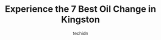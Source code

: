 ---
layout: ampstory
image: https://i0.wp.com/www.auto.or.id/wp-content/uploads/2023/06/overvelde-brian-auto-service-0-kingston-1686326543.jpeg?resize=640,853
author: techidn
featured: false
description: Kingston, Ontario, Canada is a haven for Oil Change enthusiasts, boasting an impressive array of 7 top-notch establishments. Whether youre a seasoned connoisseur or simply curious to explor
title: Experience the 7 Best Oil Change in Kingston
cover:
   title: Experience the 7 Best Oil Change in Kingston
   subtitle: AUTO.OR.ID
   background: https://www.auto.or.id/wp-content/uploads/2023/06/overvelde-brian-auto-service-0-kingston-1686326543.jpeg

pages: 
 - layout: thirds
   top: <h1>#1 Midas</h1>
   bottom: "<p>Never had good experience with any mechanic and Ive been driving since 1997. Just moved to Kingston and needed some tire work and help attaching a bracket for a CB rad</p>"
   background: https://www.auto.or.id/wp-content/uploads/2023/06/overvelde-brian-auto-service-1-kingston-1686326544.jpeg
   backgroundblur: true
 - layout: thirds
   top: <h1>#2 Great Canadian Oil Change</h1>
   bottom: "<p>2446 Princess St, Kingston, ON K7M 3G4, Canada</p>"
   background: https://www.auto.or.id/wp-content/uploads/2023/06/overvelde-brian-auto-service-2-kingston-1686326545.jpeg
   cta:
      link: https://www.auto.or.id/experience-the-7-best-oil-change-in-kingston/
      text: Experience the 7 Best Oil Change in Kingston
 - layout: thirds
   top: <h1>#3 Mr. Lube + Tires</h1>
   bottom: "<p>46 Warne Crescent, Kingston, ON K7K 6Z5, Canada</p>"
   background: https://images.unsplash.com/photo-1629583825021-9fb0d16381ef?ixlib=rb-4.0.3&ixid=MnwxMjA3fDB8MHxwaG90by1wYWdlfHx8fGVufDB8fHx8&auto=format&fit=crop&w=640&h=853&q=80
   cta:
      link: https://www.auto.or.id/experience-the-7-best-oil-change-in-kingston/
      text: Experience the 7 Best Oil Change in Kingston
 - layout: thirds
   top: <h1>#4 Auto Service Kingston Inc.</h1>
   bottom: "<p>66 Harvey St, Kingston, ON K7K 5B9, Canada</p>"
   background: https://images.unsplash.com/photo-1513219872556-78665cfff8bb?ixlib=rb-4.0.3&ixid=MnwxMjA3fDB8MHxwaG90by1wYWdlfHx8fGVufDB8fHx8&auto=format&fit=crop&w=640&h=853&q=80
   cta:
      link: https://www.auto.or.id/experience-the-7-best-oil-change-in-kingston/
      text: Experience the 7 Best Oil Change in Kingston
 - layout: thirds
   top: <h1>#5 Great Canadian Oil Change</h1>
   bottom: "<p>763 Gardiners Rd, Kingston, ON K7M 3Y5, Canada</p>"
   background: https://images.unsplash.com/photo-1610684003787-d6a8c36b8547?ixlib=rb-4.0.3&ixid=MnwxMjA3fDB8MHxwaG90by1wYWdlfHx8fGVufDB8fHx8&auto=format&fit=crop&w=640&h=853&q=80
   cta:
      link: https://www.auto.or.id/experience-the-7-best-oil-change-in-kingston/
      text: Experience the 7 Best Oil Change in Kingston
 - layout: thirds
   top: <h1>#6 OK Tire</h1>
   bottom: "<p>900 Princess St, Kingston, ON K7L 1H1, Canada</p>"
   background: https://images.unsplash.com/photo-1618156903850-a0277427c567?ixlib=rb-4.0.3&ixid=MnwxMjA3fDB8MHxwaG90by1wYWdlfHx8fGVufDB8fHx8&auto=format&fit=crop&w=640&h=853&q=80
   cta:
      link: https://www.auto.or.id/experience-the-7-best-oil-change-in-kingston/
      text: Experience the 7 Best Oil Change in Kingston
 - layout: thirds
   top: <h1>#7 SPEEDY KINGSTON WEST</h1>
   bottom: "<p>691 Gardiners Rd, Kingston, ON K7M 3Y4, Canada</p>"
   background: https://images.unsplash.com/photo-1504215680853-026ed2a45def?ixlib=rb-4.0.3&ixid=MnwxMjA3fDB8MHxwaG90by1wYWdlfHx8fGVufDB8fHx8&auto=format&fit=crop&w=640&h=853&q=80
   cta:
      link: https://www.auto.or.id/experience-the-7-best-oil-change-in-kingston/
      text: Experience the 7 Best Oil Change in Kingston
 - layout: thirds
   middle: Continue reading...
   background: https://images.unsplash.com/photo-1617814076367-b759c7d7e738?ixlib=rb-4.0.3&ixid=MnwxMjA3fDB8MHxwaG90by1wYWdlfHx8fGVufDB8fHx8&auto=format&fit=crop&w=640&h=853&q=80
   cta:
      link: https://www.auto.or.id/experience-the-7-best-oil-change-in-kingston/
      text: Experience the 7 Best Oil Change in Kingston

---